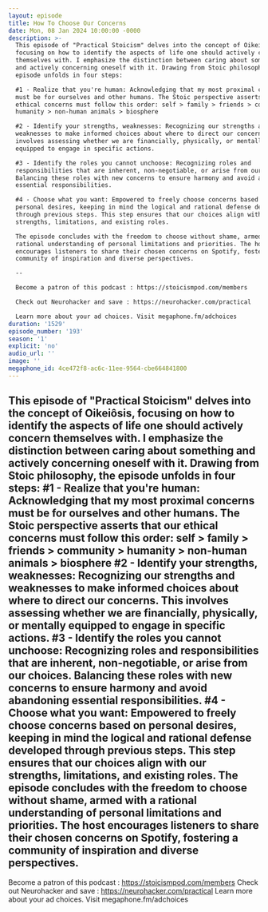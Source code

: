 ```yaml
---
layout: episode
title: How To Choose Our Concerns
date: Mon, 08 Jan 2024 10:00:00 -0000
description: >-
  This episode of "Practical Stoicism" delves into the concept of Oikeiôsis,
  focusing on how to identify the aspects of life one should actively concern
  themselves with. I emphasize the distinction between caring about something
  and actively concerning oneself with it. Drawing from Stoic philosophy, the
  episode unfolds in four steps:

  #1 - Realize that you're human: Acknowledging that my most proximal concerns
  must be for ourselves and other humans. The Stoic perspective asserts that our
  ethical concerns must follow this order: self > family > friends > community >
  humanity > non-human animals > biosphere

  #2 - Identify your strengths, weaknesses: Recognizing our strengths and
  weaknesses to make informed choices about where to direct our concerns. This
  involves assessing whether we are financially, physically, or mentally
  equipped to engage in specific actions.

  #3 - Identify the roles you cannot unchoose: Recognizing roles and
  responsibilities that are inherent, non-negotiable, or arise from our choices.
  Balancing these roles with new concerns to ensure harmony and avoid abandoning
  essential responsibilities.

  #4 - Choose what you want: Empowered to freely choose concerns based on
  personal desires, keeping in mind the logical and rational defense developed
  through previous steps. This step ensures that our choices align with our
  strengths, limitations, and existing roles.

  The episode concludes with the freedom to choose without shame, armed with a
  rational understanding of personal limitations and priorities. The host
  encourages listeners to share their chosen concerns on Spotify, fostering a
  community of inspiration and diverse perspectives.

  --

  Become a patron of this podcast : https://stoicismpod.com/members

  Check out Neurohacker and save : https://neurohacker.com/practical

  Learn more about your ad choices. Visit megaphone.fm/adchoices
duration: '1529'
episode_number: '193'
season: '1'
explicit: 'no'
audio_url: ''
image: ''
megaphone_id: 4ce472f8-ac6c-11ee-9564-cbe664841800
---
```


This episode of "Practical Stoicism" delves into the concept of Oikeiôsis, focusing on how to identify the aspects of life one should actively concern themselves with. I emphasize the distinction between caring about something and actively concerning oneself with it. Drawing from Stoic philosophy, the episode unfolds in four steps:
#1 - Realize that you're human: Acknowledging that my most proximal concerns must be for ourselves and other humans. The Stoic perspective asserts that our ethical concerns must follow this order: self > family > friends > community > humanity > non-human animals > biosphere
#2 - Identify your strengths, weaknesses: Recognizing our strengths and weaknesses to make informed choices about where to direct our concerns. This involves assessing whether we are financially, physically, or mentally equipped to engage in specific actions.
#3 - Identify the roles you cannot unchoose: Recognizing roles and responsibilities that are inherent, non-negotiable, or arise from our choices. Balancing these roles with new concerns to ensure harmony and avoid abandoning essential responsibilities.
#4 - Choose what you want: Empowered to freely choose concerns based on personal desires, keeping in mind the logical and rational defense developed through previous steps. This step ensures that our choices align with our strengths, limitations, and existing roles.
The episode concludes with the freedom to choose without shame, armed with a rational understanding of personal limitations and priorities. The host encourages listeners to share their chosen concerns on Spotify, fostering a community of inspiration and diverse perspectives.
--
Become a patron of this podcast : https://stoicismpod.com/members
Check out Neurohacker and save : https://neurohacker.com/practical
Learn more about your ad choices. Visit megaphone.fm/adchoices